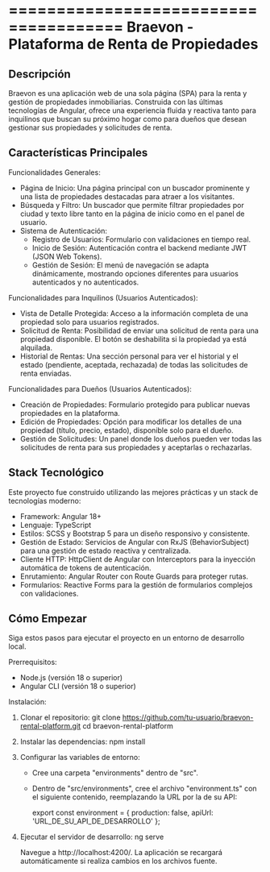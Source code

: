 ======================================
Braevon - Plataforma de Renta de Propiedades
======================================

Descripción
-----------
Braevon es una aplicación web de una sola página (SPA) para la renta y gestión de propiedades inmobiliarias. Construida con las últimas tecnologías de Angular, ofrece una experiencia fluida y reactiva tanto para inquilinos que buscan su próximo hogar como para dueños que desean gestionar sus propiedades y solicitudes de renta.


Características Principales
-------------------------

Funcionalidades Generales:
* Página de Inicio: Una página principal con un buscador prominente y una lista de propiedades destacadas para atraer a los visitantes.
* Búsqueda y Filtro: Un buscador que permite filtrar propiedades por ciudad y texto libre tanto en la página de inicio como en el panel de usuario.
* Sistema de Autenticación:
    - Registro de Usuarios: Formulario con validaciones en tiempo real.
    - Inicio de Sesión: Autenticación contra el backend mediante JWT (JSON Web Tokens).
    - Gestión de Sesión: El menú de navegación se adapta dinámicamente, mostrando opciones diferentes para usuarios autenticados y no autenticados.

Funcionalidades para Inquilinos (Usuarios Autenticados):
* Vista de Detalle Protegida: Acceso a la información completa de una propiedad solo para usuarios registrados.
* Solicitud de Renta: Posibilidad de enviar una solicitud de renta para una propiedad disponible. El botón se deshabilita si la propiedad ya está alquilada.
* Historial de Rentas: Una sección personal para ver el historial y el estado (pendiente, aceptada, rechazada) de todas las solicitudes de renta enviadas.

Funcionalidades para Dueños (Usuarios Autenticados):
* Creación de Propiedades: Formulario protegido para publicar nuevas propiedades en la plataforma.
* Edición de Propiedades: Opción para modificar los detalles de una propiedad (título, precio, estado), disponible solo para el dueño.
* Gestión de Solicitudes: Un panel donde los dueños pueden ver todas las solicitudes de renta para sus propiedades y aceptarlas o rechazarlas.


Stack Tecnológico
-----------------
Este proyecto fue construido utilizando las mejores prácticas y un stack de tecnologías moderno:

* Framework: Angular 18+
* Lenguaje: TypeScript
* Estilos: SCSS y Bootstrap 5 para un diseño responsivo y consistente.
* Gestión de Estado: Servicios de Angular con RxJS (BehaviorSubject) para una gestión de estado reactiva y centralizada.
* Cliente HTTP: HttpClient de Angular con Interceptors para la inyección automática de tokens de autenticación.
* Enrutamiento: Angular Router con Route Guards para proteger rutas.
* Formularios: Reactive Forms para la gestión de formularios complejos con validaciones.


Cómo Empezar
------------
Siga estos pasos para ejecutar el proyecto en un entorno de desarrollo local.

Prerrequisitos:
* Node.js (versión 18 o superior)
* Angular CLI (versión 18 o superior)

Instalación:

1. Clonar el repositorio:
   git clone https://github.com/tu-usuario/braevon-rental-platform.git
   cd braevon-rental-platform

2. Instalar las dependencias:
   npm install

3. Configurar las variables de entorno:
   - Cree una carpeta "environments" dentro de "src".
   - Dentro de "src/environments", cree el archivo "environment.ts" con el siguiente contenido, reemplazando la URL por la de su API:
     
     export const environment = {
       production: false,
       apiUrl: 'URL_DE_SU_API_DE_DESARROLLO'
     };

4. Ejecutar el servidor de desarrollo:
   ng serve
   
   Navegue a http://localhost:4200/. La aplicación se recargará automáticamente si realiza cambios en los archivos fuente.